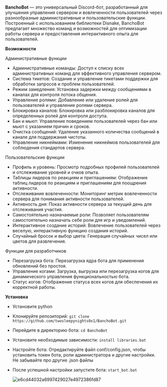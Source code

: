 **BanchoBot** — это универсальный Discord-бот, разработанный для улучшения управления сервером и вовлеченности пользователей через разнообразные административные и пользовательские функции. Построенный с использованием библиотеки Disnake, BanchoBot предлагает множество команд и возможностей для оптимизации работы сервера и предоставления интерактивного опыта для пользователей.

**Возможности**

Административные функции
* Административные команды: Доступ к списку всех административных команд для эффективного управления сервером.
* Система тикетов: Создание и управление тикетами поддержки для обработки запросов и проблем пользователей.
* Режим замедления: Установка задержки между сообщениями в каналах для контроля потока общения.
* Управление ролями: Добавление или удаление ролей для пользователей и управление ролями сервера.
* Блокировка каналов: Блокировка или разблокировка каналов для определенных ролей для контроля доступа.
* Бан и мьют: Управление поведением пользователей через бан или мьют с указанием причин и сроков.
* Очистка сообщений: Удаление указанного количества сообщений в канале для поддержания чистоты.
* Управление никнеймами: Изменение никнеймов пользователей для соблюдения стандартов сервера.

Пользовательские функции
* Профиль и уровень: Просмотр подробных профилей пользователей и отслеживание уровней и очков опыта.
* Таблицы лидеров по реакциям и приглашениям: Отображение таблиц лидеров по реакциям и приглашениям для поощрения активности.
* Отслеживание вовлеченности: Мониторинг метрик вовлеченности сервера для понимания активности пользователей.
* Активность дня: Показ активности сервера за текущий день для отслеживания участия.
* Самостоятельно назначаемые роли: Позволяет пользователям самостоятельно назначать себе роли для игр и уведомлений.
* Интерактивное создание историй: Вовлечение пользователей через веселую, интерактивную функцию создания историй.
* Случайный бросок и выбор цвета: Генерация случайных чисел или цветов для развлечения.

Функции для разработчиков
* Перезагрузка бота: Перезагрузка ядра бота для применения обновлений без простоя.
* Управление когами: Загрузка, выгрузка или перезагрузка когов для динамического управления функциональностью бота.
* Статус когов: Отображение статуса всех когов для обеспечения их корректной работы.


**Установка**

* Установите python 

* Клонируйте репозиторий:
``git clone https://github.com/twosleepynights0x1/BanchoBot.git``

* Перейдите в директорию бота:
``cd BanchoBot``

* Установите необходимые зависимости: ``install libraries.bat``

* Настройте бота: Отредактируйте файл conf/config.json, чтобы установить токен бота, роли администратора и другие настройки. Не забывайте про другие .json файлы

* После успешной настройки запустите бота: ``start_bot.bat``

  
  ![e6cd44032a6997429027e4972386fd87](https://github.com/user-attachments/assets/388c0f3d-2149-4500-b7e3-50a13a837a58)
